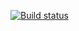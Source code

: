 [![Build status](https://ci.appveyor.com/api/projects/status/8lwrgryyree3vvbm?svg=true)](https://ci.appveyor.com/project/ChukharevIlya/javaaqadzgradlepageobject)